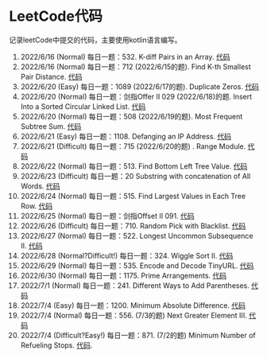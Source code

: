 # LeetCode代码

记录leetCode中提交的代码，主要使用kotlin语言编写。

1. 2022/6/16 (Normal) 每日一题：532. K-diff Pairs in an Array. [代码](/src/main/kotlin/org/tty/leet_code/Solution532.kt)
2. 2022/6/16 (Normal) 每日一题：712 (2022/6/15的题). Find K-th Smallest Pair Distance. [代码](/src/main/kotlin/org/tty/leet_code/Solution719.kt)
3. 2022/6/20 (Easy) 每日一题：1089 (2022/6/17的题). Duplicate Zeros. [代码](./src/main/kotlin/org/tty/leet_code/Solution1089.kt)
4. 2022/6/20 (Normal) 每日一题：剑指Offer Ⅱ 029 (2022/6/18)的题. Insert Into a Sorted Circular Linked List. [代码](./src/main/kotlin/org/tty/leet_code/SolutionOfferSecond029.kt)
5. 2022/6/20 (Normal) 每日一题：508 (2022/6/19的题). Most Frequent Subtree Sum. [代码](./src/main/kotlin/org/tty/leet_code/Solution508.kt)
6. 2022/6/21 (Easy) 每日一题：1108. Defanging an IP Address. [代码](./src/main/kotlin/org/tty/leet_code/Solution1108.kt)
7. 2022/6/21 (Difficult) 每日一题：715 (2022/6/20的题) . Range Module. [代码](./src/main/kotlin/org/tty/leet_code/Solution715.kt)
8. 2022/6/22 (Normal) 每日一题：513. Find Bottom Left Tree Value. [代码](./src/main/kotlin/org/tty/leet_code/Solution513.kt)
9. 2022/6/23 (Difficult) 每日一题：20 Substring with concatenation of All Words. [代码](./src/main/kotlin/org/tty/leet_code/Solution30.kt)
10. 2022/6/24 (Normal) 每日一题：515. Find Largest Values in Each Tree Row. [代码](./src/main/kotlin/org/tty/leet_code/Solution515.kt)
11. 2022/6/25 (Normal) 每日一题：剑指Offset Ⅱ 091. [代码](./src/main/kotlin/org/tty/leet_code/SolutionOfferSecond091.kt)
12. 2022/6/26 (Difficult) 每日一题：710. Random Pick with Blacklist. [代码](./src/main/kotlin/org/tty/leet_code/Solution710.kt)
13. 2022/6/27 (Normal) 每日一题：522. Longest Uncommon Subsequence II. [代码](./src/main/kotlin/org/tty/leet_code/Solution522.kt)
14. 2022/6/28 (Normal?Difficult!) 每日一题：324. Wiggle Sort II. [代码](./src/main/kotlin/org/tty/leet_code/Solution324.kt)
15. 2022/6/29 (Normal) 每日一题：535. Encode and Decode TinyURL. [代码](./src/main/kotlin/org/tty/leet_code/Solution535.kt)
16. 2022/6/30 (Normal) 每日一题：1175. Prime Arrangements. [代码](./src/main/kotlin/org/tty/leet_code/Solution1175.kt)
17. 2022/7/1 (Normal) 每日一题：241. Different Ways to Add Parentheses. [代码](./src/main/kotlin/org/tty/leet_code/Solution241.kt)
18. 2022/7/4 (Easy) 每日一题：1200. Minimum Absolute Difference. [代码](./src/main/kotlin/org/tty/leet_code/Solution1200.kt)
19. 2022/7/4 (Normal) 每日一题：556. (7/3的题) Next Greater Element III. [代码](./src/main/kotlin/org/tty/leet_code/Solution556.kt)
20. 2022/7/4 (Difficult?Easy!) 每日一题：871. (7/2的题) Minimum Number of Refueling Stops. [代码](./src/main/kotlin/org/tty/leet_code/Solution871.kt).
